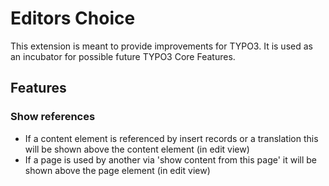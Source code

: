 Editors Choice
================

This extension is meant to provide improvements for TYPO3. It is used as an incubator for possible future TYPO3 Core Features.

Features
--------

### Show references

- If a content element is referenced by insert records or a translation this will be shown above the content element (in edit view)
- If a page is used by another via 'show content from this page' it will be shown above the page element (in edit view)

